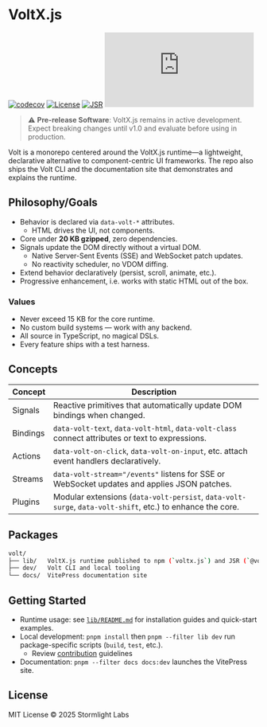 # VoltX.js

[![codecov](https://codecov.io/gh/stormlightlabs/volt/branch/main/graph/badge.svg)](https://codecov.io/gh/stormlightlabs/volt)
[![License](https://img.shields.io/badge/License-MIT-blue.svg)](LICENSE)
[![JSR](https://jsr.io/badges/@voltx/core)](https://jsr.io/@voltx/core)
![NPM Version](https://img.shields.io/npm/v/voltx.js?logo=npm)

> ⚠️ **Pre-release Software**: VoltX.js remains in active development. Expect breaking changes until v1.0 and evaluate before using in production.

Volt is a monorepo centered around the VoltX.js runtime—a lightweight, declarative alternative to component-centric UI frameworks. The repo also ships the Volt CLI and the documentation site that demonstrates and explains the runtime.

## Philosophy/Goals

- Behavior is declared via `data-volt-*` attributes.
    - HTML drives the UI, not components.
- Core under **20 KB gzipped**, zero dependencies.
- Signals update the DOM directly without a virtual DOM.
    - Native Server-Sent Events (SSE) and WebSocket patch updates.
    - No reactivity scheduler, no VDOM diffing.
- Extend behavior declaratively (persist, scroll, animate, etc.).
- Progressive enhancement, i.e. works with static HTML out of the box.

### Values

- Never exceed 15 KB for the core runtime.
- No custom build systems — work with any backend.
- All source in TypeScript, no magical DSLs.
- Every feature ships with a test harness.

## Concepts

| Concept  | Description                                                                                       |
| -------- | ------------------------------------------------------------------------------------------------- |
| Signals  | Reactive primitives that automatically update DOM bindings when changed.                          |
| Bindings | `data-volt-text`, `data-volt-html`, `data-volt-class` connect attributes or text to expressions.  |
| Actions  | `data-volt-on-click`, `data-volt-on-input`, etc. attach event handlers declaratively.             |
| Streams  | `data-volt-stream="/events"` listens for SSE or WebSocket updates and applies JSON patches.       |
| Plugins  | Modular extensions (`data-volt-persist`, `data-volt-surge`, `data-volt-shift`, etc.) to enhance the core. |

## Packages

```sh
volt/
├── lib/   VoltX.js runtime published to npm (`voltx.js`) and JSR (`@voltx/core`)
├── dev/   Volt CLI and local tooling
└── docs/  VitePress documentation site
```

## Getting Started

- Runtime usage: see [`lib/README.md`](./lib/README.md) for installation guides and quick-start examples.
- Local development: `pnpm install` then `pnpm --filter lib dev` run package-specific scripts (`build`, `test`, etc.).
    - Review [contribution](./CONTRIBUTING.md) guidelines
- Documentation: `pnpm --filter docs docs:dev` launches the VitePress site.

## License

MIT License © 2025 Stormlight Labs
